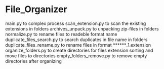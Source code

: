 # File_Organizer
main.py to complex process
scan_extension.py to scan the existing extensions in folders
archives_unpack.py to unpacking zip-files in folders
normalize.py to rename files to readeble format name
duplicate_files_search.py to search duplicates in file name in folders
duplicate_files_rename.py to rename files in format ******_1.extension
organize_folders.py to create directories for files extension sorting and move files to directories
empty_folders_remove.py to remove empty directories after organizing
